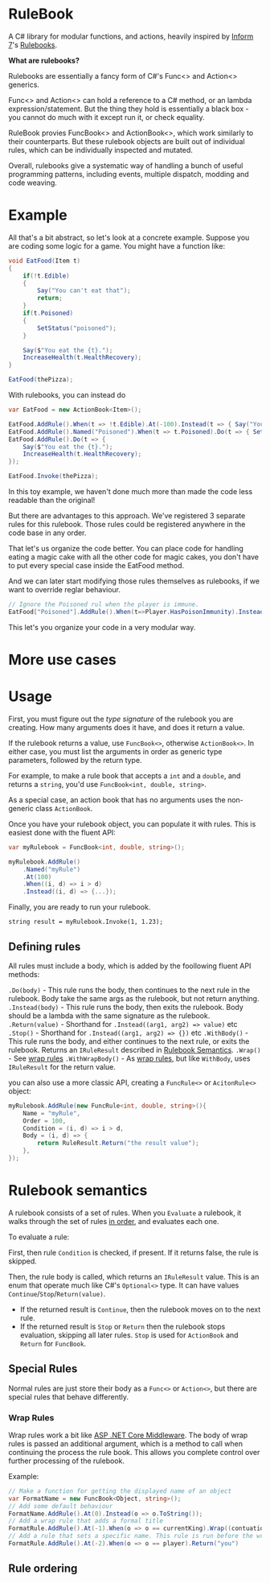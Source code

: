 # RuleBook

A C# library for modular functions, and actions, heavily inspired by [Inform 7](https://ganelson.github.io/inform-website/)'s [Rulebooks](https://ganelson.github.io/inform-website/book/WI_19_1.html).

**What are rulebooks?**

Rulebooks are essentially a fancy form of C#'s Func<> and Action<> generics.

Func<> and Action<> can hold a reference to a C# method, or an lambda expression/statement. But the thing they hold is essentially a black box - you cannot do much with it except run it, or check equality.

RuleBook provies FuncBook<> and ActionBook<>, which work similarly to their counterparts. But these rulebook objects are built out of individual rules, which can be individually inspected and mutated.

Overall, rulebooks give a systematic way of handling a bunch of useful programming patterns, including events, multiple dispatch, modding and code weaving.




# Example

All that's a bit abstract, so let's look at a concrete example. Suppose you are coding some logic for a game. You might have a function like:

```csharp
void EatFood(Item t)
{
    if(!t.Edible)
    {
        Say("You can't eat that");
        return;
    }
    if(t.Poisoned)
    {
        SetStatus("poisoned");
    }

    Say($"You eat the {t}.");
    IncreaseHealth(t.HealthRecovery);
}

EatFood(thePizza);
```

With rulebooks, you can instead do

```csharp
var EatFood = new ActionBook<Item>();

EatFood.AddRule().When(t => !t.Edible).At(-100).Instead(t => { Say("You can't eat that"); });
EatFood.AddRule().Named("Poisoned").When(t => t.Poisoned).Do(t => { SetStatus("poisoned"); });
EatFood.AddRule().Do(t => {
    Say($"You eat the {t}.");
    IncreaseHealth(t.HealthRecovery);
});

EatFood.Invoke(thePizza);
```

In this toy example, we haven't done much more than made the code less readable than the original!

But there are advantages to this approach. We've registered 3 separate rules for this rulebook. Those rules could be registered anywhere in the code base in any order.

That let's us organize the code better. You can place code for handling eating a magic cake with all the other code for magic cakes, you don't have to put every special case inside the EatFood method.

And we can later start modifying those rules themselves as rulebooks, if we want to override reglar behaviour.

```csharp
// Ignore the Poisoned rul when the player is immune.
EatFood["Poisoned"].AddRule().When(t=>Player.HasPoisonImmunity).Instead(() => {});
```

This let's you organize your code in a very modular way.

# More use cases


# Usage

First, you must figure out the *type signature* of the rulebook you are creating. How many arguments does it have, and does it return a value.

If the rulebook returns a value, use `FuncBook<>`, otherwise `ActionBook<>`. In either case, you must list the arguments in order as generic type parameters, followed by the return type.

For example, to make a rule book that accepts a `int` and a `double`, and returns a `string`, you'd use `FuncBook<int, double, string>`. 

As a special case, an action book that has no arguments uses the non-generic class `ActionBook`.

Once you have your rulebook object, you can populate it with rules. This is easiest done with the fluent API:

```csharp
var myRulebook = FuncBook<int, double, string>();

myRulebook.AddRule()
    .Named("myRule")
    .At(100)
    .When((i, d) => i > d)
    .Instead((i, d) => {...});
```

Finally, you are ready to run your rulebook.

```
string result = myRulebook.Invoke(1, 1.23);
```

## Defining rules

All rules must include a body, which is added by the foollowing fluent API methods:

`.Do(body)` - This rule runs the body, then continues to the next rule in the rulebook. Body take the same args as the rulebook, but not return anything.
`.Instead(body)` - This rule runs the body, then exits the rulebook. Body should be a lambda with the same signature as the rulebook.
`.Return(value)` - Shorthand for `.Instead((arg1, arg2) => value)` etc
`.Stop()` - Shorthand for `.Instead((arg1, arg2) => {})` etc
`.WithBody()` - This rule runs the body, and either continues to the next rule, or exits the rulebook. Returns an `IRuleResult` described in [Rulebook Semantics](#rulebook-semantics).
`.Wrap()` - See [wrap rules](#wrap-rules)
`.WithWrapBody()` - As [wrap rules](#wrap-rules), but like `WithBody`, uses `IRuleResult` for the return value.


you can also use a more classic API, creating a `FuncRule<>` or `AcitonRule<>` object:
```csharp
myRulebook.AddRule(new FuncRule<int, double, string>(){
    Name = "myRule",
    Order = 100,
    Condition = (i, d) => i > d,
    Body = (i, d) => {
        return RuleResult.Return("the result value");
    },
});
```

# Rulebook semantics

A rulebook consists of a set of rules. When you `Evaluate` a rulebook, it walks through the set of rules [in order](#rule-ordering), and evaluates each one.

To evaluate a rule:

First, then rule `Condition` is checked, if present. If it returns false, the rule is skipped.

Then, the rule body is called, which returns an `IRuleResult` value. This is an enum that operate much like C#'s `Optional<>` type. It can have values `Continue`/`Stop`/`Return(value)`.
* If the returned result is `Continue`, then the rulebook moves on to the next rule.
* If the returned result is `Stop` or `Return` then the rulebook stops evaluation, skipping all later rules. `Stop` is used for `ActionBook` and `Return` for `FuncBook`.


## Special Rules

Normal rules are just store their body as a `Func<>` or `Action<>`, but there are special rules that behave differently.

### Wrap Rules

Wrap rules work a bit like [ASP .NET Core Middleware](https://learn.microsoft.com/en-us/aspnet/core/fundamentals/middleware/?view=aspnetcore-8.0). The body of wrap rules is passed an
additional argument, which is a method to call when continuing the process the rule book. This allows you complete control over further processing of the rulebook.

Example:

```csharp
// Make a function for getting the displayed name of an object
var FormatName = new FuncBook<Object, string>();
// Add some default behaviour
FormatName.AddRule().At(0).Instead(o => o.ToString());
// Add a wrap rule that adds a formal title
FormatRule.AddRule().At(-1).When(o => o == currentKing).Wrap((contuation, o) => "Lord " + continuation(o));
// Add a rule that sets a specific name. This rule is run before the wrapper, so won't have "Lord " prepended.
FormatRule.AddRule().At(-2).When(o => o == player).Return("you")
```


## Rule ordering